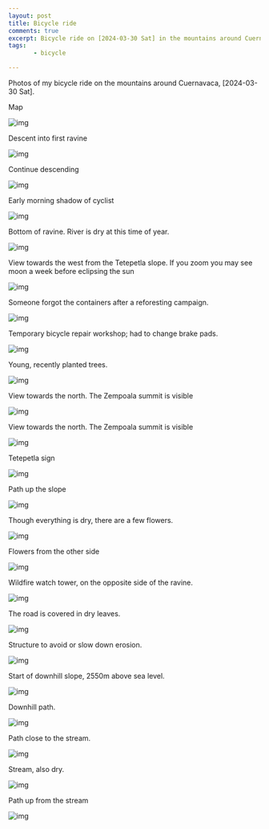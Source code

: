 ```yaml
---
layout: post
title: Bicycle ride
comments: true
excerpt: Bicycle ride on [2024-03-30 Sat] in the mountains around Cuernavaca.
tags:
       - bicycle

---
```


Photos of my bicycle ride on the mountains around Cuernavaca,
<span class="timestamp-wrapper"><span class="timestamp">[2024-03-30 Sat]</span></span>.

Map

![img](../../../../assets/image/20240330Bicla/mapa.png "Map")

Descent into first ravine

![img](../../../../assets/image/20240330Bicla/1711896206608.jpg "Descent into first ravine")

Continue descending

![img](../../../../assets/image/20240330Bicla/1711896206588.jpg "Continue descending")

Early morning shadow of cyclist

![img](../../../../assets/image/20240330Bicla/1711896206566.jpg "Early morning shadow of cyclist")

Bottom of ravine. River is dry at this time of year.

![img](../../../../assets/image/20240330Bicla/1711896206547.jpg "Bottom of ravine. River is dry at this time of year.")

View towards the west from the Tetepetla slope. If you zoom you may see
moon a week before eclipsing the sun

![img](../../../../assets/image/20240330Bicla/1711896206525.jpg "View towards the west from the Tetepetla slope. If you zoom you may see the moon a week before eclipsing the sun")

Someone forgot the containers after a reforesting campaign.

![img](../../../../assets/image/20240330Bicla/1711896206503.jpg "Someone forgot the containers after a reforesting campaign.")

Temporary bicycle repair workshop; had to change brake pads.

![img](../../../../assets/image/20240330Bicla/1711896206484.jpg "Temporary bicycle repair workshop; had to change brake pads.")

Young, recently planted trees.

![img](../../../../assets/image/20240330Bicla/1711896206471.jpg "Young, recently planted trees.")

View towards the north. The Zempoala summit is visible

![img](../../../../assets/image/20240330Bicla/1711896206458.jpg "View towards the north. The Zempoala summit is visible")

View towards the north. The Zempoala summit is visible

![img](../../../../assets/image/20240330Bicla/1711896206444.jpg "View towards the north. The Zempoala summit is visible")

Tetepetla sign

![img](../../../../assets/image/20240330Bicla/1711896206423.jpg "Tetepetla sign")

Path up the slope

![img](../../../../assets/image/20240330Bicla/1711896206407.jpg "Path up the slope")

Though everything is dry, there are a few flowers.

![img](../../../../assets/image/20240330Bicla/1711896206383.jpg "Though everything is dry, there are a few flowers.")

Flowers from the other side

![img](../../../../assets/image/20240330Bicla/1711896206361.jpg "Flowers from the other side")

Wildfire watch tower, on the opposite side of the ravine.

![img](../../../../assets/image/20240330Bicla/1711896206338.jpg "Wildfire watch tower, on the opposite side of the ravine.")

The road is covered in dry leaves.

![img](../../../../assets/image/20240330Bicla/1711896206314.jpg "The road is covered in dry leaves.")

Structure to avoid or slow down erosion.

![img](../../../../assets/image/20240330Bicla/1711896206292.jpg "Structure to avoid or slow down erosion.")

Start of downhill slope, 2550m above sea level.

![img](../../../../assets/image/20240330Bicla/1711896206273.jpg "Start of downhill slope, 2550m above sea level.")

Downhill path.

![img](../../../../assets/image/20240330Bicla/1711896206258.jpg "Downhill path.")

Path close to the stream.

![img](../../../../assets/image/20240330Bicla/1711896206238.jpg "Path close to the stream.")

Stream, also dry.

![img](../../../../assets/image/20240330Bicla/1711896206217.jpg "Stream, also dry.")

Path up from the stream

![img](../../../../assets/image/20240330Bicla/1711896206199.jpg "Path up from the stream")


